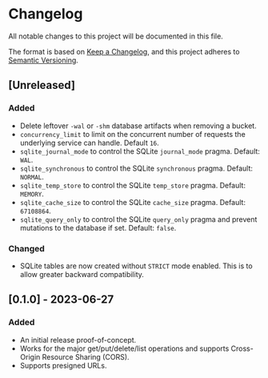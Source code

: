 # Changelog

All notable changes to this project will be documented in this file.

The format is based on [Keep a Changelog](https://keepachangelog.com/en/1.0.0/),
and this project adheres to [Semantic Versioning](https://semver.org/spec/v2.0.0.html).

## [Unreleased]

### Added

- Delete leftover `-wal` or `-shm` database artifacts when removing a bucket.
- `concurrency_limit` to limit on the concurrent number of requests the underlying service can handle. Default `16`.
- `sqlite_journal_mode` to control the SQLite `journal_mode` pragma. Default: `WAL`.
- `sqlite_synchronous` to control the SQLite `synchronous` pragma. Default: `NORMAL`.
- `sqlite_temp_store` to control the SQLite `temp_store` pragma. Default: `MEMORY`.
- `sqlite_cache_size` to control the SQLite `cache_size` pragma. Default: `67108864`.
- `sqlite_query_only` to control the SQLite `query_only` pragma and prevent mutations to the database if set. Default: `false`.

### Changed

- SQLite tables are now created without `STRICT` mode enabled. This is to allow greater backward compatibility.

## [0.1.0] - 2023-06-27

### Added

- An initial release proof-of-concept.
- Works for the major get/put/delete/list operations and supports Cross-Origin Resource Sharing (CORS).
- Supports presigned URLs.